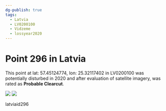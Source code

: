 ```yaml
---
dg-publish: true
tags:
  - Latvia
  - LV0200100
  - Vidzeme
  - lossyear2020
---
```


# Point 296 in Latvia

This point at lat: 57.45124774, lon: 25.32117402 in LV0200100 was potentially disturbed in 2020 and after evaluation of satellite imagery, was rated as **Probable Clearcut**.

<div class='juxtapose' data-showcredits='false'>
<img src='https://baserow-backend-production20240528124524339000000001.s3.amazonaws.com/user_files/0UoCHfK2z8MIe7CmCm0PKEWDj5rVZamZ_5678074b139a82cc33398ca0ee1bd70fa06fc8d6dacae5d41b0d07c40c3fe911.png' data-label='April 2011' />
<img src='https://baserow-backend-production20240528124524339000000001.s3.amazonaws.com/user_files/iVqoiPTgVuyzJWKj7UlfCWw731Xttcc1_3502ac2b445b735a731aa9f563b33a091a04b487ebf2336b9b9de7081fb2dd6a.png' data-label='September 2022' />
</div>

latviaid296